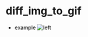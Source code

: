 # diff_img_to_gif


- example
![left](https://github.com/HeynaPark/diff_img_to_gif/assets/90448406/13277c27-c388-44a3-bc3a-b28a7ac797e7)
